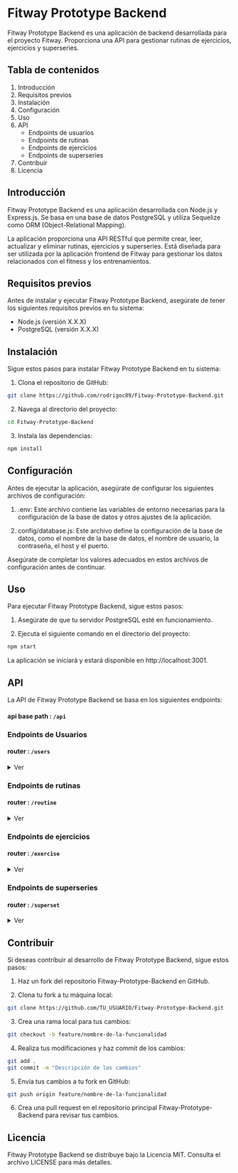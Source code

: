 # Fitway Prototype Backend

Fitway Prototype Backend es una aplicación de backend desarrollada para el proyecto Fitway. Proporciona una API para gestionar rutinas de ejercicios, ejercicios y superseries.

## Tabla de contenidos

1. Introducción
2. Requisitos previos
3. Instalación
4. Configuración
5. Uso
6. API
   - Endpoints de usuarios
   - Endpoints de rutinas
   - Endpoints de ejercicios
   - Endpoints de superseries
7. Contribuir
8. Licencia

## Introducción

Fitway Prototype Backend es una aplicación desarrollada con Node.js y Express.js. Se basa en una base de datos PostgreSQL y utiliza Sequelize como ORM (Object-Relational Mapping).

La aplicación proporciona una API RESTful que permite crear, leer, actualizar y eliminar rutinas, ejercicios y superseries. Está diseñada para ser utilizada por la aplicación frontend de Fitway para gestionar los datos relacionados con el fitness y los entrenamientos.

## Requisitos previos

Antes de instalar y ejecutar Fitway Prototype Backend, asegúrate de tener los siguientes requisitos previos en tu sistema:

- Node.js (versión X.X.X)
- PostgreSQL (versión X.X.X)

## Instalación

Sigue estos pasos para instalar Fitway Prototype Backend en tu sistema:

1. Clona el repositorio de GitHub:

```bash
git clone https://github.com/rodrigoc89/Fitway-Prototype-Backend.git
```

2. Navega al directorio del proyecto:

```bash
cd Fitway-Prototype-Backend
```

3. Instala las dependencias:

```bash
npm install
```

## Configuración

Antes de ejecutar la aplicación, asegúrate de configurar los siguientes archivos de configuración:

1. .env: Este archivo contiene las variables de entorno necesarias para la configuración de la base de datos y otros ajustes de la aplicación.

2. config/database.js: Este archivo define la configuración de la base de datos, como el nombre de la base de datos, el nombre de usuario, la contraseña, el host y el puerto.

Asegúrate de completar los valores adecuados en estos archivos de configuración antes de continuar.

## Uso

Para ejecutar Fitway Prototype Backend, sigue estos pasos:

1. Asegúrate de que tu servidor PostgreSQL esté en funcionamiento.

2. Ejecuta el siguiente comando en el directorio del proyecto:

```bash
npm start
```

La aplicación se iniciará y estará disponible en http://localhost:3001.

## API

La API de Fitway Prototype Backend se basa en los siguientes endpoints:

#### api base path : `/api`

### Endpoints de Usuarios

#### router : `/users`

<details><summary> Ver </summary>

- `POST /users/register`

  ```
  Parámetros de solicitud:
  { name, lastName, birthdate, password, email, country }
  ```

  ```
  Respuesta:
  (token)
  ERROR {message: "There was a problem creating the user"}
  ```

- `POST /users/login`

  ```
  Parámetros de solicitud:
  { email, password }
  ```

  ```
  Respuesta:
  (token)
  {message: "Invalid user"}
  {message: "Invalid password"}
  ERROR {message: "There was a problem login the user"}
  ```

- `POST /users/logout`

- `GET users/`

  ```
  Respuesta:
  [
      {
          "id":
          "name": ""
          "lastName": ""
          "birthdate": ""
          "country": ""
          "email": ""
      }
  ]
  ERROR {message: "There was a problem finding all users"}
  ```

- `GET /users/:userId`

  ```
  Respuesta:
  {
      "id":
      "name": ""
      "lastName": ""
      "birthdate": ""
      "country": ""
      "email": ""
  }
  ERROR {message: "There was a problem finding the user"}
  ```

- `GET /users/data/token`

  ```
  Parámetros de solicitud:
  header authorization: (token)
  ```

  ```
  Respuesta:
  {
      "id":
      "name": ""
      "lastName": ""
      "birthdate": ""
      "country": ""
      "email": ""
  }
  { message: "User not found" }
  ERROR { message: "Invalid token" }
  ```

- `GET /users/routines/:userId`

  ```
  Respuesta:
  [
    {
        "name": "",
        "selectDay": "",
        "Exercises": [
            {
                "id":
                "name": ""
                "reps": []
                "element": ""
                "rest":
                "muscle": ""
                "series":
                "description": ""
                "order":
                "UserId":
                "RoutineExercise": {
                    "RoutineId":
                    "ExerciseId":
                }
            }
        ],
        "SuperSets": [
           "id":
                "order":
                "rest":
                "UserId":
                "RoutineSuperSet": {
                    "RoutineId":
                    "SuperSetId":
                },
                "Exercises": []
        ]
    },
  ]
  { message: "User not found" }
  ERROR {message: "There was a problem finding the user routines"}
  ```

- `GET /users/exercises/:userId`

  ```
  Respuesta:
  [
    {
        "id":
        "name": ""
        "reps": []
        "element": ""
        "rest": ,
        "muscle": ""
        "series":
        "description": ""
        "order":
        "UserId":
    },
  ]
  ERROR {message: "There was a problem finding the user exercises"}
  ```

- `GET /users/superSets/:userId`

  ```
  Respuesta:
  [
    {
        "id":
        "order":
        "rest":
        "UserId":
        "Exercises": []
    },
    {
        "id":
        "order":
        "rest":
        "UserId":
        "Exercises": []
    }
  ]
  ERROR {message: "There was a problem finding the user superset"}
  ```

- ` POST /users/editProfile/:id`

  ```
  Parámetros de solicitud:
  { weight }
  ```

  ```
  Respuesta:
  {
      "id":
      "name": ""
      "lastName": ""
      "birthdate": ""
      "country": ""
      "email": ""
      "password": ""
      "salt": ""
  }
  { message: "User not found" }
  ERROR {message: "There was a problem updating the user information"}
  ```

- `POST /users/emailValidate`

  ```
  Parámetros de solicitud:
  { email }
  ```

  ```
  Respuesta:
  {message: "the email already exists"}
  {message: "Email is available for registration."}
  ERROR {message: "There was a problem checking the email"}
  ```

  </details>

### Endpoints de rutinas

#### router : `/routine`

<details><summary> Ver </summary>

- `GET /routine/`

  ```
  Respuesta:
  [
    {
        "id":
        "name": ""
        "selectDay": ""
        "UserId":
    },
    {
        "id":
        "name": ""
        "selectDay": ""
        "UserId":
    }
  ]
  ERROR {message: "There was a problem finding all routines"}
  ```

- `GET /routine/`:routineId

  ```
  Respuesta:
  {
    "id":
    "name": ""
    "selectDay": ""
    "UserId":
  }
  ERROR {message: "There was a problem finding the routine"}
  ```

- `GET /dataRoutine/:routineId`:routineId

  ```
  Respuesta:
  {
    "id":
    "name": ""
    "selectDay": ""
    "UserId":
  }
  ERROR {message: "There was a problem finding the routine"}
  ```

- `POST /routine/newRoutine/:userId`

  ```
  Parámetros de solicitud:
  { name, selectDay }
  ```

  ```
  Respuesta:
  {
    "id":
    "name": ""
    "selectDay": ""
    "UserId":
  }
  ERROR { message: "There was a problem creating Routine"}
  ```

- `PUT /routine/updateRoutine/:routineId`

  ```
  Parámetros de solicitud:
  { name, selectDay, description }
  ```

  ```
  Respuesta:
  {
    "id":
    "name": ""
    "selectDay": ""
    "UserId":
  }
  { message: "routine not found" }
  ERROR {message: "There was a problem updating the routine"}
  ```

- `DELETE /routine/deleteRoutine/:routineId`

  ```
  Respuesta:
  { message: "the routine has been removed" }
  ERROR {message: "There was a problem deleting the routine"}
  ```

  </details>

### Endpoints de ejercicios

#### router : `/exercise`

<details><summary> Ver </summary>

- `GET /exercise/`

  ```
  Respuesta:
  [
    {
        "id":
        "name": ""
        "reps": []
        "element": ""
        "rest":
        "muscle": ""
        "series":
        "description": ""
        "order":
        "UserId":
    },
    {
        "id":
        "name": ""
        "reps": []
        "element": ""
        "rest":
        "muscle": ""
        "series":
        "description": ""
        "order":
        "UserId":
    },

  ]
  ERROR {message: "There was a problem finding all exercises"}
  ```

- `GET /exercise/:ExerciseId`

  ```
  Respuesta:
  {
    "id":
    "name": ""
    "reps": []
    "element": ""
    "rest":
    "muscle": ""
    "series":
    "description": ""
    "order":
    "UserId":
  }
  ERROR {"There was a problem finding the exercise"}
  ```

- `POST /exercise/newExercise`

  ```
  Parámetros de solicitud:
  {
    name, reps, element, rest, muscle, series, description, parent, parentId,  userId, order
  }
  ```

  ```
  Respuesta:
  {
    "id": 5
    "name": ""
    "reps": []
    "element": ""
    "rest":
    "muscle": ""
    "series":
    "description": ""
    "order":
    "UserId":
  }
  ERROR {message: "There was a problem creating the Exercise"}
  ```

- `POST /exercise/addExercise`

  ```
  Parámetros de solicitud:
  { parent, parentId, exerciseId, order }
  ```

  ```
  Respuesta:
  {
    "id":
    "name": ""
    "reps": []
    "element": ""
    "rest":
    "muscle": ""
    "series":
    "description": ""
    "order":
    "UserId":
  }
  {message: "exercise not found"}
  ERROR {message: "There was a problem adding the Exercise"}
  ```

- `PUT /exercise/editExercise/:exerciseId`

  ```
  Parámetros de solicitud:
  { name, reps, element, rest, muscle, series, description }
  ```

  ```
  Respuesta:
  {
    "id":
    "name": ""
    "reps": []
    "element": ""
    "rest":
    "muscle": ""
    "series":
    "description": ""
    "order":
    "UserId":
  }
  { message: "exercise not found" }
  ERROR {message: "There was a problem updating the Exercise"}
  ```

- `DELETE /exercise/deleteExercise/:exerciseId`

  ```
  Respuesta:
  { message: "the exercise has been removed" }
  ERROR {message: "There was a problem deleting the Exercise"}
  ```

  </details>

### Endpoints de superseries

#### router : `/superset`

<details><summary> Ver </summary>

- `GET /superset/`

  ```
  Respuesta:
  [
    {
        "id":
        "order":
        "rest":
        "UserId":
    },
    {
        "id":
        "order":
        "rest":
        "UserId":
    }
  ]
  ERROR {message: "There was a problem finding all superSets"}
  ```

- `GET /superset/:supersetId`

  ```
  Respuesta:
  {
    "id":
    "order":
    "UserId":
  }
  ERROR {message: "There was a problem finding the superset"}
  ```

- `POST /superset/`

  ```
  Parámetros de solicitud:
  { userId, parent, parentId, order }
  ```

  ```
  Respuesta:
  {
    "id":
    "UserId":
    "order":
  }
  ERROR {message: "There was a problem creating superset"}
  ```

- `DELETE /superset/deleteSuperset/:supersetId`

  ```
  Respuesta:
  { message: "the superset has been removed" }
  ERROR {message: "There was a problem deleting the superset"}
  ```

  </details>

## Contribuir

Si deseas contribuir al desarrollo de Fitway Prototype Backend, sigue estos pasos:

1. Haz un fork del repositorio Fitway-Prototype-Backend en GitHub.

2. Clona tu fork a tu máquina local:

```bash
git clone https://github.com/TU_USUARIO/Fitway-Prototype-Backend.git
```

3. Crea una rama local para tus cambios:

```bash
git checkout -b feature/nombre-de-la-funcionalidad
```

4. Realiza tus modificaciones y haz commit de los cambios:

```bash
git add .
git commit -m "Descripción de los cambios"
```

5. Envía tus cambios a tu fork en GitHub:

```bash
git push origin feature/nombre-de-la-funcionalidad
```

6. Crea una pull request en el repositorio principal Fitway-Prototype-Backend para revisar tus cambios.

## Licencia

Fitway Prototype Backend se distribuye bajo la Licencia MIT. Consulta el archivo LICENSE para más detalles.
